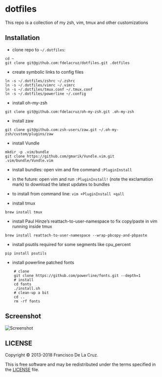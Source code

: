# dotfiles

This repo is a collection of my zsh, vim, tmux and other customizations 

## Installation

* clone repo to `~/.dotfiles`:

```
cd ~
git clone git@github.com:fdelacruz/dotfiles.git .dotfiles
```

* create symbolic links to config files

```
ln -s ~/.dotfiles/zshrc ~/.zshrc
ln -s ~/.dotfiles/vimrc ~/.vimrc
ln -s ~/.dotfiles/tmux.conf ~/.tmux.conf
ln -s ~/.dotfiles/powerline ~/.config
```

* install oh-my-zsh

```
git clone git@github.com:fdelacruz/oh-my-zsh.git .oh-my-zsh
```

* install zaw

```
git clone git@github.com:zsh-users/zaw.git ~/.oh-my-zsh/custom/plugins/zaw
```

* install Vundle

```
mkdir -p .vim/bundle
git clone https://github.com/gmarik/Vundle.vim.git .vim/bundle/Vundle.vim
```

* install bundles: open vim and fire command `:PluginInstall`

* in the future: open vim and run `:PluginInstall!` (note the exclamation mark) to download the latest updates to bundles

* to install from command line: `vim +PluginInstall +qall`

* install tmux

```
brew install tmux
```

* install Paul Hinze’s reattach-to-user-namespace to fix copy/paste in vim
  running inside tmux

```
brew install reattach-to-user-namespace --wrap-pbcopy-and-pbpaste
```

* install psutils required for some segments like cpu_percent

```
pip install psutils
```

* install powerline patched fonts

```
    # clone
    git clone https://github.com/powerline/fonts.git --depth=1
    # install
    cd fonts
    ./install.sh
    # clean-up a bit
    cd ..
    rm -rf fonts
```

## Screenshot
![Screenshot](http://i.imgur.com/4pMwh53.jpg)

## LICENSE

Copyright © 2013-2018 Francisco De La Cruz. 

This is free software and may be redistributed under the terms specified in the [LICENSE](LICENSE) file.
